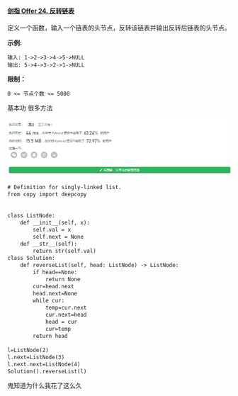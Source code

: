 #### [剑指 Offer 24. 反转链表](https://leetcode-cn.com/problems/fan-zhuan-lian-biao-lcof/)

定义一个函数，输入一个链表的头节点，反转该链表并输出反转后链表的头节点。

 

**示例:**

```
输入: 1->2->3->4->5->NULL
输出: 5->4->3->2->1->NULL
```

 

**限制：**

```
0 <= 节点个数 <= 5000
```

 

基本功 很多方法

![1618389157130](readme.assets/1618389157130.png)

```
# Definition for singly-linked list.
from copy import deepcopy


class ListNode:
    def __init__(self, x):
        self.val = x
        self.next = None
    def __str__(self):
        return str(self.val)
class Solution:
    def reverseList(self, head: ListNode) -> ListNode:
        if head==None:
            return None
        cur=head.next
        head.next=None
        while cur:
            temp=cur.next
            cur.next=head
            head = cur
            cur=temp
        return head

l=ListNode(2)
l.next=ListNode(3)
l.next.next=ListNode(4)
Solution().reverseList(l)
```

鬼知道为什么我花了这么久

